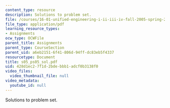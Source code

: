 ```yaml
---
content_type: resource
description: Solutions to problem set.
file: /courses/16-01-unified-engineering-i-ii-iii-iv-fall-2005-spring-2006/428d1ec27f1d2bdebbb1adcf0b3138f0_s05_ps05_sol.pdf
file_type: application/pdf
learning_resource_types:
- Assignments
ocw_type: OCWFile
parent_title: Assignments
parent_type: CourseSection
parent_uid: a6eb2151-6f41-806d-94ff-dc83eb5f4337
resourcetype: Document
title: s05_ps05_sol.pdf
uid: 428d1ec2-7f1d-2bde-bbb1-adcf0b3138f0
video_files:
  video_thumbnail_file: null
video_metadata:
  youtube_id: null
---
```

Solutions to problem set.


